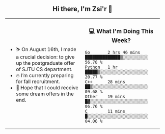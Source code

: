 <h2 align="center"> Hi there, I'm Zsi'r 👋 </h2>

<table>
    <tr>
        <td valign="center" width="50%">
            <ul>
                <li> ⛷️ On August 16th, I made a crucial decision: to give up the postgraduate offer of SJTU CS department.</li>
                <li> 🔥 I’m currently preparing for fall recruitment.</li>
                <li> 🙏 Hope that I could receive some dream offers in the end.</li>
            </ul>
        </td>
       <td valign="top" width="50%">

<h3 align="center"> 💻 What I'm Doing This Week? </h3>

<!--START_SECTION:waka-->
```text
Go       2 hrs 46 mins   ██████████████▒░░░░░░░░░░   56.78 % 
Python   1 hr            █████▒░░░░░░░░░░░░░░░░░░░   20.77 % 
C++      28 mins         ██▒░░░░░░░░░░░░░░░░░░░░░░   09.68 % 
Other    19 mins         █▓░░░░░░░░░░░░░░░░░░░░░░░   06.76 % 
C        11 mins         █░░░░░░░░░░░░░░░░░░░░░░░░   04.08 % 
```
<!--END_SECTION:waka-->
</td></tr>
</table>
